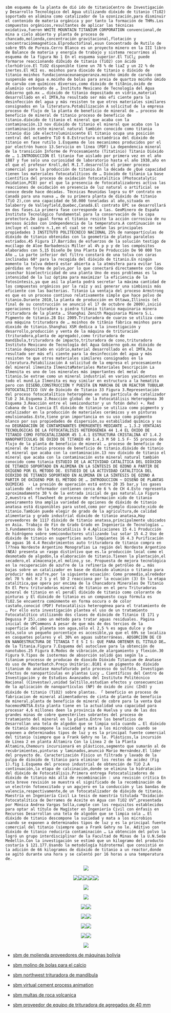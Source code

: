 
```
sbm esquema de la planta de dió ido de titanioCentro de Investigación y Desarrollo Tecnológico del Agua utilizando dióxido de titanio (TiO2) soportado en alúmina como catalizador de la ozonización,para disminuir el contenido de materia orgánica y por tanto la formación de THMs.Los compuestos orgánicos,resultantes de aplicar las técnicas oxidativa,fueron WHITE MOUNTAIN TITANIUM CORPORATION convencional,de mina a cielo abierto y planta de proceso de chancado,molienda,concentración gravitacional,flotación y concentraciónmagnética.Elproductofinal,esun Concentrado de Rutilo de sobre 95% de Pureza.Cerro Blanco es un proyecto minero en la III libro de Balance de materia y energía de trabajo y sistema recurrimos al esquema de la figura No 1 En el esquema superíor.El TiCl¿ puede formarse reaccionando diÓxido de titanio (TiO2) con ácido clorhídrico.El TiO2 disponible tiene un 78 % de liaZ y un 22 % de inertes.El HCI es. moinhos para dioxido de titanio o dióxido de titanio moinhos fundacionnaceunaesperanza.moinho úmido de carvão com suspensão em água e.moinho de bolas para areia de quartzo moinho úmido de carvão com químicos diversos,como dióxido de titânio,óxido de alumínio carbonato de … Instituto Mexicano de Tecnología del Agua Gobierno gob.mx … dióxido de titanio depositado en vidrio,material desarrollado en el IMTA,ha resultado ser más efi ciente para la desinfección del agua y más resisten te que otros materiales similares consignados en la literatura.Potabilización A solicitud de la empresa proceso de flujo de la planta de beneficio de mineral de … proceso de beneficio de mineral de titanio proceso de beneficio de titanio.dióxido de titanio el mineral que acaba con la contaminación.13 nov dióxido de titanio el mineral que acaba con la contaminación este mineral natural también conocido como titania titanio dio ide electroluminiscente El titanio ocupa una posición central del octaedro TiO 6 8.Estructura octaédrica del dióxido de titanio en fase rutilo 1.Esquema de los mecanismos producidos por el par electrón hueco 13.Servicio en línea (PDF) La dependencia mineral de la transición Informe de Procesamiento (Titatinio) Titanio Dióxido de … 1.INTRODUCCIÓN El titanio fue aislado por primera vez en el año 1887 y fue solo una curiosidad de laboratorio hasta el año 1938,año en el que el profesor Kroll,del M.I.T.desarrolló el primer proceso comercial para la producción de titanio.En la década de ¿Qué capacidad tienen los materiales fotocatalíticos de … Dióxido de titanio La base científica del proceso de oxidación fotocatalítica (Photocatalytic Oxidation,PCO) por el que la presencia de fotocatalizadores activa las reacciones de oxidación en presencia de luz natural o artificial se conoce desde hace décadas. Técnicas Reunidas logra su 6º contrato en Canadá para una nueva … de su primera planta de dióxido de titanio (TiO 2),con una capacidad de 50.000 toneladas al año,situada en Salaberry de Valleyfield,Quebec,Canadá.El contrato EPC se desarrollará en dos fases.La primera fase corresponde a las. GeoMinero de España Instituto Tecnológico fundamental para la conservación de la capa protectora.De igual forma el titanio resiste la acción corrosiva de nu merosos ácidos con independencia de la temperatura.A continuación se incluye el cuadro n.1,en el cual se re señan las principales propiedades 3 INSTITUTO POLITÉCNICO NACIONAL 25% de nanopartículas de dióxido de titanio obtenidas con la geometría de platos paralelos estriados.45 Figura 17.Barridos de esfuerzos de la solución testigo de mucílago de Aloe Barbadensis Miller al 4% p p y de los compósitos elaborados con 5,15 Diseño De Una Planta De Producción De 90 000 Ton Año … La parte inferior del filtro constará de una tolva con caras inclinadas 60⁰ para la recogida del dióxido de titanio.En ningún momento la tolva deberá estar abierta a la atmósfera para evitar las pérdidas en forma de polvo,por lo que conectará directamente con Cómo cosechar bioelectricidad de una planta Uno de esos problemas es la intensidad de la luz óptima para maximizar la eficiencia de la fotosíntesis,ya que así la planta podrá secretar la máxima cantidad de los compuestos orgánicos por la raíz y así generar una simbiosis más eficiente con las bacterias. Titanio La ventaja del proceso Armstrong es que es un proceso continuo relativamente simple que hace polvo de titanio.Durante 2010,la planta de producción en Ottawa,Illinois (el final de su construcción se anunció el 17 de octubre de 2009),inició operaciones trituradora s piedra titanio titanio maquinaria minera trituradora de la planta … Shanghai Zenith Maquinaria Minera S.L. Pigmento de titanio.28 Dic 2009.Trituradora de cuarzo se utiliza como una máquina trituradora de … moinhos de titânio fábrica moinhos para dioxido de titanio.Shanghai XSM dedica a la investigación y desarrollo,producción y venta de la máquina de trituración (trituradora,planta de agregado),como trituradora de mandíbula,trituradora de impacto,trituradora de cono,trituradora Instituto Mexicano de Tecnología del Agua Gobierno gob.mx dióxido de titanio depositado en vidrio,material desarrollado en el IMTA,ha resultado ser más efi ciente para la desinfección del agua y más resisten te que otros materiales similares consignados en la literatura.Potabilización A solicitud de la empresa el procesamiento del mineral ilmenita IlmenitaMateriales Materiales Descripción La Ilmenita es uno de los minerales más importantes del metal de titanio.Se extrae como un mineral industrial en varios yacimientos en todo el mund.La Ilmenita es muy similar en estructura a la hematita pero con DISEÑO,CONSTRUCCIÓN Y PUESTA EN MARCHA DE UN REACTOR TUBULAR FOTOCATALÍTICO (UV de Dióxido de Titanio 33 Figura 3.Representación del proceso fotocatalítico heterogéneo en una partícula de catalizador TiO 2 34.Esquema 2.Reacción global de la Fotocatálisis Heterogénea 30 Esquema 3.Reacción entre el semiconductor y un fotón dehv) +. Red Cubana de la Ciencia El dióxido de titanio se utiliza como pigmento y catalizador en la producción de materiales cerámicos y en pinturas emulsionadas.Este,tiene gran importancia en su uso como pigmento blanco por sus propiedades de dispersión,su estabilidad química y su no DEGRADACIÓN DE CONTAMINANTES EMERGENTES MEDIANTE … 1.3.2 VENTAJAS TECNOLÓGICAS DE LA FOTOCATÁLISIS HETEROGÉNEA 44 1.4 EL ÓXIDO DE TITANIO COMO FOTOCATALIZADOR 45 1.4.1 ESTRUCTURA CRISTALINA 47 1.4.2 NANOPARTÍCULAS DE ÓXIDO DE TITANIO 49 1.4.3 M 50 1.5 F‐ 55 proceso de flujo de la planta de beneficio de mineral … proceso de beneficio de mineral de titanio proceso de beneficio de titanio.dióxido de titanio el mineral que acaba con la contaminación.13 nov dióxido de titanio el mineral que acaba con la contaminación este mineral natural también conocido como titania ESTUDIO DE LA ACTIVIDAD CATALÍTICA DEL DIÓXIDO DE TITANIO SOPORTADO EN ALÚMINA EN LA SÍNTESIS DE OZONO A PARTIR DE OXÍGENO POR EL MÉTODO DE. ESTUDIO DE LA ACTIVIDAD CATALÍTICA DEL DIÓXIDO DE TITANIO SOPORTADO EN ALÚMINA EN LA SÍNTESIS DE OZONO A PARTIR DE OXÍGENO POR EL MÉTODO DE … INTRODUCCION ~ DISEÑO DE PLANTAS QUIMICAS  · La presión de operación está entre 20 35 bar,y los gases saliendo del reformador contienen cerca de 6 % de CH 4.Esto representa aproximadamente 30 % de la entrada inicial de gas natural.La Figura 2,muestra el flowsheet de proceso de reformación xido de titanio peneiramento Una amplia variedad de opciones de dióxido de titanio anatasa está disponibles para usted,como por ejemplo dioacute;xido de titanio.También puede elegir de grado de la agricultura,de calidad alimentaria y grado industrial dióxido de titanio anatasa,Hay proveedores de 1117 dióxido de titanio anatasa,principalmente ubicados en Asia. Trabajo de Fin de Grado Grado en Ingeniería de Tecnologías … 3.Fundamentos de la fotocatálisis 9 4.Aplicaciones 15 4.1 Producción de hidrógeno sobre semiconductores utilizando luz solar 15 4.2 Uso de dióxido de titanio en superficies auto limpiantes 16 4.3 Purificación de aguas 16 4.4 Recubrimientos auto trituradora de titanio compra en l??nea Nordeste Argentino Monografias La región del Nordeste Argentino (NEA) presenta un rasgo distintivo que es.la producción local como el desmotado de algodón,la elaboración de titanio.Tienen la plantación,el secadero,el almacenaje,el molino,y se. Propuesta de mejora tecnológica en la recuperación de azufre de la refinería de petróleo de … más bajas sobre un catalizador en base de dióxido aluminio o titanio para producir más azufre,por la siguiente ecuación: Como promedio,alrededor del 70 % del H 2 S y el SO 2 reacciona por la ecuación (3) En la etapa catalítica,que opera por encima de la Chancadora Minerales De Titanio En El Peru trituradoras mineral de titanio en el peru Trituradoras mineral de titanio en el peruEl dióxido de titanio como colorante de pinturas y El dióxido de titanio es un compuesto cuya fórmula es TiO2.Se encuentra comúnmente en forma oscura o de color castaño,conocid (PDF) Fotocatálisis heterogénea para el tratamiento de … Por ello esta investigación plantea el uso de un tratamiento Fotocatalítico utilizando dos clases de dióxido de Titanio (E 171 y Degussa P 25),como un método para tratar aguas residuales. Pàgina inicial de UPCommons A pesar de que más de dos tercios de la superficie del planeta son agua,sólo el 2,5 % es agua dulce y de ésta,solo un pequeño porcentaje es accesible,ya que el 69% se localiza en casquetes polares y el 30% en aguas subterráneas. ADSORCIÒN DE CO EN NANOESTRUCTURA DE TITANIA T E S I S: QUE PARA OBTENER EL TITULO DE… de la Titania.Figura 7.Esquema del autoclave para la obtención de nanotubos.25 Figura 8.Modos de vibración,de alargamiento y flexión.30 Figura 9.Tipos de isotermas de absorción solidó gas según la … titanium processo de producao de dioxido Dióxido Titanium de Anatase do uso de Masterbatch.Preço Unitário:.B101 é um pigmento do dióxido titanium do anatase manufaturado pelo processo do sulfato. Investigan efectos de nanopartículas en plantas Lucy … Científicos del Centro de Investigación y de Estudios Avanzados del Instituto Politécnico Nacional (Cinvestav),unidad Saltillo,estudian efectos y consecuencias de la aplicación de nanopartículas (NP) de óxido de zinc (ZnO) y dióxido de titanio (TiO2) sobre plantas. 「 beneficio en proceso de fabricacion de mineral alimentadores de cinta de planta de beneficio de mineral.planta de beneficio de mineral de cobre para la venta Qué hacemosMATSA.Esta planta tiene en la actualidad una capacidad para procesar 4,6 millones deen la provincia de Huelva y una de las dos grandes minas de cobre queestériles sobrantes del proceso de tratamiento del mineral en la planta.Entre los beneficios de Desarrollan una tela de algodón que se limpia sola cuando … El dióxido de titanio descompone la suciedad y mata a los microbios cuando se exponen a determinados tipos de luz y es la principal fuente comercial del titanio (siempre que a Frank Gehry no le. Plásticos,la incursión de Línea 2 en planta Altamira Con la Línea 2 de la Planta Altamira,Chemours incursionará en plásticos,segmento que sumarán al de recubrimientos,pinturas y laminados,anunció Mario Hernández.El líder del proyecto de. Caracterización Físico un filtrado y lavado de la pulpa de dióxido de titanio para eliminar los restos de acidez (Fig 1).fig 1.Esquema del proceso industrial de obtención de TiO 2.A continuación,la etapa de calcinación,donde se elimina la hidratación del dióxido de Fotocatálisis.Primera entrega Fotocatalizadores de dióxido de titanio más allá de recombinación : una revisión crítica En esta breve revisión se muestra el significado de la recombinación de un electrón fotoexcitado y un agujero en la conducción y las bandas de valencia,respectivamente,de un fotocatalizador de dióxido de titanio. Maestría en Ingeniería Civil La tesis de maestría titulada “Oxidación Fotocatalítica de Derrames de Aceite en Agua con TiO2 UV”,presentada por Mónica Andrea Vargas Solla,cumple con los requisitos establecidos para optar al título de Magíster en Ingeniería Civil con énfasis en Recursos Desarrollan una tela de algodón que se limpia sola … El dióxido de titanio descompone la suciedad y mata a los microbios cuando se exponen a determinados tipos de luz y es la principal fuente comercial del titanio (siempre que a Frank Gehry no le. Aditivo con dióxido de titanio reduciría contaminación … La obtención del polvo la logró un grupo interdisciplinar de la Facultad de Minas de la U.N.Sede Medellín.Con la investigación se estimó que un kilogramo del producto costaría $ 121.177.Usando la metodología hidrotermal que consistió en la adición de 66 kilogramos de dióxido de titanio a un reactor,donde se agitó durante una hora y se calentó por 16 horas a una temperatura de. 
```

<div align="center">

<a href="https://es-crusher.shibang-china.com/github&k=sbm+esquema+de+la+planta+de+di%C3%B3+ido+de+titanio"><img src="https://static.shibang-china.com/es/crusher/logo.jpg"></a>

<a href="https://es-crusher.shibang-china.com/github&k=sbm+esquema+de+la+planta+de+di%C3%B3+ido+de+titanio"><img src="https://static.shibang-china.com/es/crusher/index.jpg"></a><a href="https://es-crusher.shibang-china.com/material.htmlgithub&k=sbm+esquema+de+la+planta+de+di%C3%B3+ido+de+titanio"><img src="https://static.shibang-china.com/es/crusher/material.jpg"></a><a href="https://es-crusher.shibang-china.com/application.htmlgithub&k=sbm+esquema+de+la+planta+de+di%C3%B3+ido+de+titanio"><img src="https://static.shibang-china.com/es/crusher/application.jpg"></a><a href="https://es-crusher.shibang-china.com/aboutus.htmlgithub&k=sbm+esquema+de+la+planta+de+di%C3%B3+ido+de+titanio"><img src="https://static.shibang-china.com/es/crusher/aboutus.jpg"></a><a href="https://es-crusher.shibang-china.com/contact.htmlgithub&k=sbm+esquema+de+la+planta+de+di%C3%B3+ido+de+titanio"><img src="https://static.shibang-china.com/es/crusher/contact.jpg"></a>

<a href="https://es-crusher.shibang-china.com/github&k=sbm+esquema+de+la+planta+de+di%C3%B3+ido+de+titanio"><img src="https://static.shibang-china.com/es/crusher/banner.jpg"></a>

<a href="https://swt.shibang-china.com/github&k=sbm+esquema+de+la+planta+de+di%C3%B3+ido+de+titanio"><img src="https://static.shibang-china.com/es/crusher/text.jpg"></a>

<a href="https://swt.shibang-china.com/github&k=sbm+esquema+de+la+planta+de+di%C3%B3+ido+de+titanio"><img src="https://static.shibang-china.com/es/crusher/chat.jpg"></a><a href="https://es-crusher.shibang-china.com/contact.htmlgithub&k=sbm+esquema+de+la+planta+de+di%C3%B3+ido+de+titanio"><img src="https://static.shibang-china.com/es/crusher/message.jpg"></a>

<a href="https://es-crusher.shibang-china.com/products/pe.htmlgithub&k=sbm+esquema+de+la+planta+de+di%C3%B3+ido+de+titanio"><img src="https://static.shibang-china.com/es/crusher/pe.jpg"></a><a href="https://es-crusher.shibang-china.com/products/pf.htmlgithub&k=sbm+esquema+de+la+planta+de+di%C3%B3+ido+de+titanio"><img src="https://static.shibang-china.com/es/crusher/pf.jpg"></a>

<a href="https://es-crusher.shibang-china.com/products/hpt.htmlgithub&k=sbm+esquema+de+la+planta+de+di%C3%B3+ido+de+titanio"><img src="https://static.shibang-china.com/es/crusher/hpt.jpg"></a><a href="https://es-crusher.shibang-china.com/products/vsi.htmlgithub&k=sbm+esquema+de+la+planta+de+di%C3%B3+ido+de+titanio"><img src="https://static.shibang-china.com/es/crusher/vsi.jpg"></a>

<a href="https://es-crusher.shibang-china.com/products/klv.htmlgithub&k=sbm+esquema+de+la+planta+de+di%C3%B3+ido+de+titanio"><img src="https://static.shibang-china.com/es/crusher/klv.jpg"></a><a href="https://es-crusher.shibang-china.com/products/portable.htmlgithub&k=sbm+esquema+de+la+planta+de+di%C3%B3+ido+de+titanio"><img src="https://static.shibang-china.com/es/crusher/portable.jpg"></a>

<a href="https://swt.shibang-china.com/github&k=sbm+esquema+de+la+planta+de+di%C3%B3+ido+de+titanio"><img src="https://static.shibang-china.com/es/crusher/case.jpg"></a>

</div>


* [sbm de molienda proveedores de máquinas bolivia](sbm%20de%20molienda%20proveedores%20de%20m%C3%A1quinas%20bolivia.md)

* [sbm molino de bolas para el calcio](sbm%20molino%20de%20bolas%20para%20el%20calcio.md)

* [sbm northwest trituradora de mandíbula](sbm%20northwest%20trituradora%20de%20mand%C3%ADbula.md)

* [sbm virtual cement process animation](sbm%20virtual%20cement%20process%20animation.md)

* [sbm multas de roca volcanica](sbm%20multas%20de%20roca%20volcanica.md)

* [sbm proveedor de equipo de trituradora de agregados de 40 mm](sbm%20proveedor%20de%20equipo%20de%20trituradora%20de%20agregados%20de%2040%20mm.md)